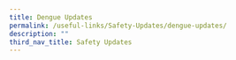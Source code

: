 ```yaml
---
title: Dengue Updates
permalink: /useful-links/Safety-Updates/dengue-updates/
description: ""
third_nav_title: Safety Updates
---
```

